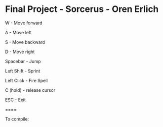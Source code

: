 
Final Project - Sorcerus - Oren Erlich
=====

W - Move forward

A - Move left

S - Move backward

D - Move right

Spacebar - Jump

Left Shift - Sprint

Left Click - Fire Spell

C (hold) - release cursor

ESC - Exit

====

To compile:

